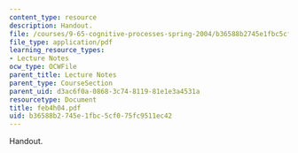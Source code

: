 ```yaml
---
content_type: resource
description: Handout.
file: /courses/9-65-cognitive-processes-spring-2004/b36588b2745e1fbc5cf075fc9511ec42_feb4h04.pdf
file_type: application/pdf
learning_resource_types:
- Lecture Notes
ocw_type: OCWFile
parent_title: Lecture Notes
parent_type: CourseSection
parent_uid: d3ac6f0a-0868-3c74-8119-81e1e3a4531a
resourcetype: Document
title: feb4h04.pdf
uid: b36588b2-745e-1fbc-5cf0-75fc9511ec42
---
```

Handout.

